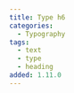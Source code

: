 ```yaml
---
title: Type h6
categories:
  - Typography
tags:
  - text
  - type
  - heading
added: 1.11.0
---
```

